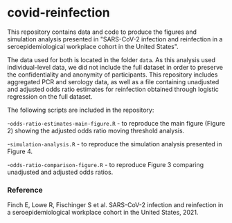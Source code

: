 # covid-reinfection

This repository contains data and code to produce the figures and simulation analysis presented in "SARS-CoV-2 infection and reinfection in a seroepidemiological workplace cohort in the United States".

The data used for both is located in the folder `data`. As this analysis used individual-level data, we did not include the full dataset in order to preserve the confidentiality and anonymity of participants. This repository includes aggregated PCR and serology data, as well as a file containing unadjusted and adjusted odds ratio estimates for reinfection obtained through logistic regression on the full dataset.

The following scripts are included in the repository:

-`odds-ratio-estimates-main-figure.R` - to reproduce the main figure (Figure 2) showing the adjusted odds ratio moving threshold analysis.

-`simulation-analysis.R` - to reproduce the simulation analysis presented in Figure 4.

-`odds-ratio-comparison-figure.R` - to reproduce Figure 3 comparing unadjusted and adjusted odds ratios.


### Reference

Finch E, Lowe R, Fischinger S et al. SARS-CoV-2 infection and reinfection in a seroepidemiological workplace cohort in the United States, 2021.
